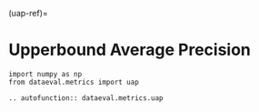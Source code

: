(uap-ref)=
# Upperbound Average Precision

```{testsetup}
import numpy as np
from dataeval.metrics import uap
```

```{eval-rst}
.. autofunction:: dataeval.metrics.uap
```
